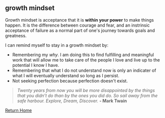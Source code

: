 ## growth mindset

Growth mindset is acceptance that it is **within your power** to make things happen. It is the difference between courage and fear, and an instrinsic acceptance of failure as a normal part of one's journey towards goals and greatness.

I can remind myself to stay in a growth mindset by:

* Remembering my _why_. I am doing this to find fulfilling and meaningful work that will allow me to take care of the people I love and live up to the potential I know I have.
* Remembering that what I do not understand now is only an indicater of what I will eventually understand so long as I persist.
* Not seeking perfection because perfection doesn't exist.

>_Twenty years from now you will be more disappointed by the things that you didn’t do than by the ones you did do. So sail away from the safe harbour. Explore, Dream, Discover._ **- Mark Twain**

[Return Home](https://kvvpa.github.io/reading-notes/)
